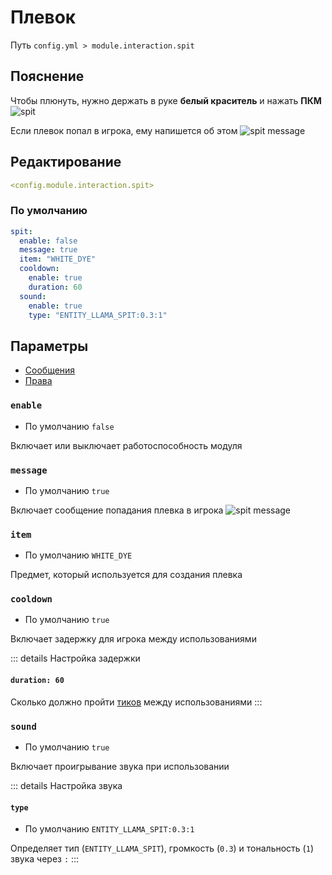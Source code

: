 # Плевок
Путь `config.yml > module.interaction.spit`

## Пояснение
Чтобы плюнуть, нужно держать в руке **белый краситель** и нажать **ПКМ**
![spit](/spit.gif)

Если плевок попал в игрока, ему напишется об этом
![spit message](/spit.png)

## Редактирование
```yaml
<config.module.interaction.spit>
```

### По умолчанию
```yaml
spit:
  enable: false
  message: true
  item: "WHITE_DYE"
  cooldown:
    enable: true
    duration: 60
  sound:
    enable: true
    type: "ENTITY_LLAMA_SPIT:0.3:1"
```

## Параметры

- [Сообщения](/en/messages/ru_ru/module/interaction/spit/)
- [Права](/en/permissions/module/interaction/spit/)

### `enable`
- По умолчанию `false`

Включает или выключает работоспособность модуля

### `message`
- По умолчанию `true`

Включает сообщение попадания плевка в игрока
![spit message](/spit.png)

### `item`
- По умолчанию `WHITE_DYE`

Предмет, который используется для создания плевка


### `cooldown`
- По умолчанию `true`

Включает задержку для игрока между использованиями

::: details Настройка задержки
#### `duration: 60`

Сколько должно пройти [тиков](https://ru.minecraft.wiki/w/%D0%A2%D0%B0%D0%BA%D1%82) между использованиями
:::

### `sound`
- По умолчанию `true`

Включает проигрывание звука при использовании

::: details Настройка звука
#### `type`
- По умолчанию `ENTITY_LLAMA_SPIT:0.3:1`

Определяет тип (`ENTITY_LLAMA_SPIT`), громкость (`0.3`) и тональность (`1`) звука через `:`
:::
